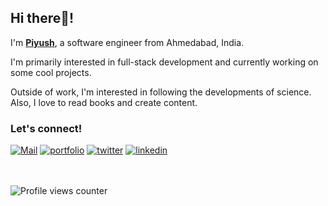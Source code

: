 ## Hi there👋!  

I'm [**Piyush**](https://piyushbhagchandani.me/), a software engineer from Ahmedabad, India.

I'm primarily interested in full-stack development and currently working on some cool projects. 

Outside of work, I'm interested in following the developments of science. Also, I love to read books and create content.

### Let's connect!
[![Mail](https://img.shields.io/badge/mail-EA4335?style=for-the-badge&logo=gmail&logoColor=white)](mailto:hellopiyushb@gmail.com)
[![portfolio](https://img.shields.io/badge/my_portfolio-000?style=for-the-badge&logo=ko-fi&logoColor=white)](https://piyushbhagchandani.me)
[![twitter](https://img.shields.io/badge/twitter-1DA1F2?style=for-the-badge&logo=twitter&logoColor=white)](https://twitter.com/piyushstacks)
[![linkedin](https://img.shields.io/badge/linkedin-0A66C2?style=for-the-badge&logo=linkedin&logoColor=white)](https://www.linkedin.com/in/piyush-bhagchandani/)
<br/>  
<br/>

![Profile views counter](https://komarev.com/ghpvc/?username=PiyushStacksCode&&style=flat-square)  
